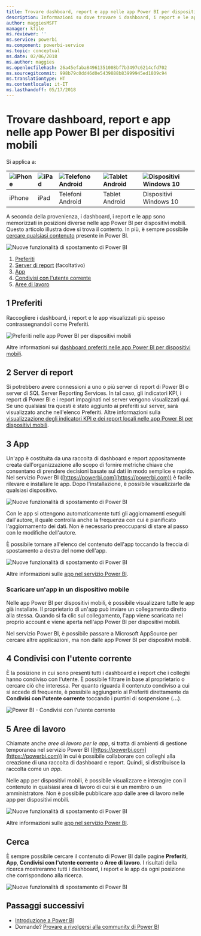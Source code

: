 ```yaml
---
title: Trovare dashboard, report e app nelle app Power BI per dispositivi mobili
description: Informazioni su dove trovare i dashboard, i report e le app nelle app Power BI per dispositivi mobili a seconda della loro provenienza.
author: maggiesMSFT
manager: kfile
ms.reviewer: ''
ms.service: powerbi
ms.component: powerbi-service
ms.topic: conceptual
ms.date: 02/06/2018
ms.author: maggies
ms.openlocfilehash: 26a45efaba84961351008bf7b3497c6214cfd702
ms.sourcegitcommit: 998b79c0dd46d0e5439888b83999945ed1809c94
ms.translationtype: HT
ms.contentlocale: it-IT
ms.lasthandoff: 05/17/2018
---
```

# <a name="find-your-dashboards-reports-and-apps-in-the-power-bi-mobile-apps"></a>Trovare dashboard, report e app nelle app Power BI per dispositivi mobili
Si applica a:

| ![iPhone](media/mobile-apps-find-content-mobile-devices/iphone-logo-50-px.png) | ![iPad](media/mobile-apps-find-content-mobile-devices/ipad-logo-50-px.png) | ![Telefono Android](media/mobile-apps-find-content-mobile-devices/android-phone-logo-50-px.png) | ![Tablet Android](media/mobile-apps-find-content-mobile-devices/android-tablet-logo-50-px.png) | ![Dispositivi Windows 10](media/mobile-apps-find-content-mobile-devices/win-10-logo-50-px.png) |
|:--- |:--- |:--- |:--- |:--- |
| iPhone |iPad |Telefoni Android |Tablet Android |Dispositivi Windows 10 |

A seconda della provenienza, i dashboard, i report e le app sono memorizzati in posizioni diverse nelle app Power BI per dispositivi mobili. Questo articolo illustra dove si trova il contento. In più, è sempre possibile [cercare qualsiasi contenuto](mobile-apps-find-content-mobile-devices.md#search) presente in Power BI. 

![Nuove funzionalità di spostamento di Power BI](media/mobile-apps-find-content-mobile-devices/power-bi-mobile-find-content.png)

1. [Preferiti](mobile-apps-find-content-mobile-devices.md#1-favorites)
2. [Server di report](mobile-apps-find-content-mobile-devices.md#2-report-servers) (facoltativo)
3. [App](mobile-apps-find-content-mobile-devices.md#3-apps)
4. [Condivisi con l'utente corrente](mobile-apps-find-content-mobile-devices.md#4-shared-with-me)
5. [Aree di lavoro](mobile-apps-find-content-mobile-devices.md#5-workspaces)

## <a name="1-favorites"></a>1 Preferiti
Raccogliere i dashboard, i report e le app visualizzati più spesso contrassegnandoli come Preferiti. 

![Preferiti nelle app Power BI per dispositivi mobili](media/mobile-apps-find-content-mobile-devices/power-bi-android-favorites-reports.png)

Altre informazioni sui [dashboard preferiti nelle app Power BI per dispositivi mobili](mobile-apps-favorites.md).

## <a name="2-report-servers"></a>2 Server di report
Si potrebbero avere connessioni a uno o più server di report di Power BI o server di SQL Server Reporting Services. In tal caso, gli indicatori KPI, i report di Power BI e i report impaginati nel server vengono visualizzati qui. Se uno qualsiasi tra questi è stato aggiunto ai preferiti sul server, sarà visualizzato anche nell'elenco Preferiti. Altre informazioni sulla [visualizzazione degli indicatori KPI e dei report locali nelle app Power BI per dispositivi mobili](mobile-app-ssrs-kpis-mobile-on-premises-reports.md).

## <a name="3-apps"></a>3 App
Un'app è costituita da una raccolta di dashboard e report appositamente creata dall'organizzazione allo scopo di fornire metriche chiave che consentano di prendere decisioni basate sui dati in modo semplice e rapido. Nel servizio Power BI ([https://powerbi.com](https://powerbi.com)) è facile rilevare e installare le app. Dopo l'installazione, è possibile visualizzarle da qualsiasi dispositivo. 

![Nuove funzionalità di spostamento di Power BI](media/mobile-apps-find-content-mobile-devices/power-bi-apps-mobile-apps.png)

Con le app si ottengono automaticamente tutti gli aggiornamenti eseguiti dall'autore, il quale controlla anche la frequenza con cui è pianificato l'aggiornamento dei dati. Non è necessario preoccuparsi di stare al passo con le modifiche dell'autore.

È possibile tornare all'elenco del contenuto dell'app toccando la freccia di spostamento a destra del nome dell'app.

![Nuove funzionalità di spostamento di Power BI](media/mobile-apps-find-content-mobile-devices/power-bi-it-spend-app-android.png)

Altre informazioni sulle [app nel servizio Power BI](service-install-use-apps.md).

### <a name="get-an-app-on-a-mobile-device"></a>Scaricare un'app in un dispositivo mobile
Nelle app Power BI per dispositivi mobili, è possibile visualizzare tutte le app già installate. Il proprietario di un'app può inviare un collegamento diretto alla stessa. Quando si fa clic sul collegamento, l'app viene scaricata nel proprio account e viene aperta nell'app Power BI per dispositivi mobili. 

Nel servizio Power BI, è possibile passare a Microsoft AppSource per cercare altre applicazioni, ma non dalle app Power BI per dispositivi mobili. 

## <a name="4-shared-with-me"></a>4 Condivisi con l'utente corrente
È la posizione in cui sono presenti tutti i dashboard e i report che i colleghi hanno condiviso con l'utente. È possibile filtrare in base al proprietario o cercare ciò che interessa. Per quanto riguarda il contenuto condiviso a cui si accede di frequente, è possibile aggiungerlo ai Preferiti direttamente da **Condivisi con l'utente corrente** toccando i puntini di sospensione (**...**).

![Power BI - Condivisi con l'utente corrente](media/mobile-apps-find-content-mobile-devices/power-bi-android-shared-fave.png)

## <a name="5-workspaces"></a>5 Aree di lavoro
Chiamate anche *aree di lavoro per le app*, si tratta di ambienti di gestione temporanea nel servizio Power BI ([https://powerbi.com](https://powerbi.com)) in cui è possibile collaborare con colleghi alla creazione di una raccolta di dashboard e report. Quindi, si distribuisce la raccolta come un *app*. 

Nelle app per dispositivi mobili, è possibile visualizzare e interagire con il contenuto in qualsiasi area di lavoro di cui si è un membro o un amministratore. Non è possibile pubblicare app dalle aree di lavoro nelle app per dispositivi mobili.

![Nuove funzionalità di spostamento di Power BI](media/mobile-apps-find-content-mobile-devices/power-bi-mobile-workspaces-home-android.png)

Altre informazioni sulle [app nel servizio Power BI](service-install-use-apps.md).

## <a name="search"></a>Cerca
È sempre possibile cercare il contenuto di Power BI dalle pagine **Preferiti**, **App**, **Condivisi con l'utente corrente** o **Aree di lavoro**. I risultati della ricerca mostreranno tutti i dashboard, i report e le app da ogni posizione che corrispondono alla ricerca. 

![Nuove funzionalità di spostamento di Power BI](media/mobile-apps-find-content-mobile-devices/power-bi-mobile-search.png)

## <a name="next-steps"></a>Passaggi successivi
* [Introduzione a Power BI](service-get-started.md)
* Domande? [Provare a rivolgersi alla community di Power BI](http://community.powerbi.com/)

